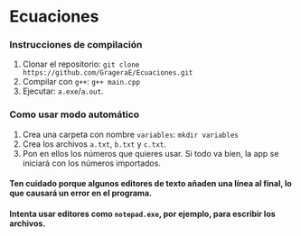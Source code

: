 # Ecuaciones
### Instrucciones de compilación
1. Clonar el repositorio: `git clone https://github.com/GrageraE/Ecuaciones.git`
1. Compilar con `g++`: `g++ main.cpp` 
1. Ejecutar: `a.exe`/`a.out`.
### Como usar modo automático
1. Crea una carpeta con nombre `variables`: `mkdir variables`
1. Crea los archivos `a.txt`, `b.txt` y `c.txt`. 
1. Pon en ellos los números que quieres usar. Si todo va bien, la app se iniciará con los números importados.
#### Ten cuidado porque algunos editores de texto añaden una línea al final, lo que causará un error en el programa.
#### Intenta usar editores como `notepad.exe`, por ejemplo, para escribir los archivos.
